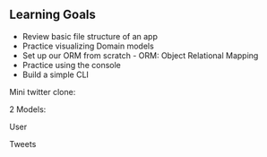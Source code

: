 ## Learning Goals

* Review basic file structure of an app
* Practice visualizing Domain models
* Set up our ORM from scratch - ORM: Object Relational Mapping
* Practice using the console
* Build a simple CLI


Mini twitter clone:

2 Models:

User

Tweets
